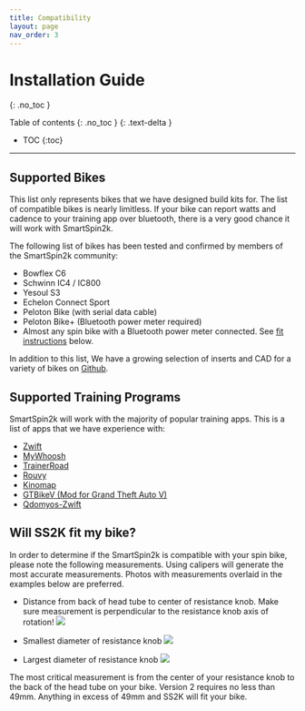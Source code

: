 ```yaml
---
title: Compatibility
layout: page
nav_order: 3
---
```

# Installation Guide
{: .no_toc }

Table of contents
{: .no_toc }
{: .text-delta }
- TOC
{:toc}
---

## Supported Bikes
This list only represents bikes that we have designed build kits for.  The list of compatible bikes is nearly limitless.  If your bike can report watts and cadence to your training app over bluetooth, there is a very good chance it will work with SmartSpin2k.  

The following list of bikes has been tested and confirmed by members of the SmartSpin2k community:

* Bowflex C6
* Schwinn IC4 / IC800
* Yesoul S3
* Echelon Connect Sport
* Peloton Bike (with serial data cable)
* Peloton Bike+ (Bluetooth power meter required)
* Almost any spin bike with a Bluetooth power meter connected. See [fit instructions](#will-ss2k-fit-my-bike) below.

In addition to this list, We have a growing selection of inserts and CAD for a variety of bikes on [Github](https://github.com/doudar/SmartSpin2k/tree/develop/Hardware/Common%20Assets/Inserts).

## Supported Training Programs
SmartSpin2k will work with the majority of popular training apps.  This is a list of apps that we have experience with:
* [Zwift](https://www.zwift.com/)
* [MyWhoosh](https://www.mywhoosh.com/)
* [TrainerRoad](https://www.trainerroad.com/)
* [Rouvy](https://www.kinomap.com/)
* [Kinomap](https://www.kinomap.com/)
* [GTBikeV (Mod for Grand Theft Auto V)](https://www.gtbikev.com/)
* [Qdomyos-Zwift](https://www.qzfitness.com/)

## Will SS2K fit my bike?

In order to determine if the SmartSpin2k is compatible with your spin bike, please note the following measurements. Using calipers will generate the most accurate measurements. Photos with measurements overlaid in the examples below are preferred.

* Distance from back of head tube to center of resistance knob. Make sure measurement is perpendicular to the resistance knob axis of rotation!
![](https://github.com/doudar/SmartSpin2k/blob/master/Hardware/Inserts/Design_Reference_Photos/HMC_side_view_knob_distance.jpg?raw=true)

* Smallest diameter of resistance knob
![](https://github.com/doudar/SmartSpin2k/blob/master/Hardware/Inserts/Design_Reference_Photos/HMC-top-view-inner-diameter.jpg?raw=true)

* Largest diameter of resistance knob
![](https://github.com/doudar/SmartSpin2k/blob/master/Hardware/Inserts/Design_Reference_Photos/HMC_top_view.jpg?raw=true)

The most critical measurement is from the center of your resistance knob to the back of the head tube on your bike. Version 2 requires no less than 49mm. Anything in excess of 49mm and SS2K will fit your bike. 